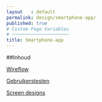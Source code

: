 ```yaml
---
layout   : default
permalink: design/smartphone-app/
published: true
# Custom Page Variables
# ─────────────────────
title: Smartphone-app
---
```


##Inhoud

[Wireflow](docs/pages/3_design/2-1-0_smartwatch-app_wireflow.md)

[Gebruikerstesten](docs/pages/3_design/2-1-0_smartwatch-app_wireflow.md)

[Screen designs](docs/pages/3_design/2-1-0_smartwatch-app_wireflow.md)